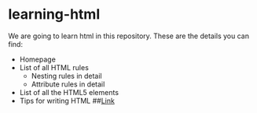 # learning-html
We are going to learn html in this repository.
These are the details you can find:
- Homepage
- List of all HTML rules
  - Nesting rules in detail
  - Attribute rules in detail
- List of all the HTML5 elements
- Tips for writing HTML
##[Link](https://tsikitsiky.github.io/learning-html/.)
